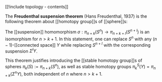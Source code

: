 
<div class="rightHandSide toc">
[[!include topology - contents]]
</div>


The **Freudenthal suspension theorem** (Hans Freudenthal, 1937) is the following theorem about [[homotopy group]]s of [[sphere]]s:

The [[suspension]] homomorphism $\sigma :\pi_{n+k}(S^n)\to \pi_{n+k+l}(S^{n+l})$ is an isomorphism for $n\gt k+1$. In this statement, one can replace $S^n$ with any $(n-1)$-[[connected space]] $Y$ while replacing $S^{n+l}$ with the corresponding suspension $\Sigma^{l} Y$.

This theorem justifies introducing the [[stable homotopy group]]s of spheres $\pi_k(S):=\pi_{n+k}(S^n)$, as well as  stable homotopy groups $\pi_k^S(Y) = \pi_{n+k}(\Sigma^n Y)$, both independent of $n$ where $n\gt k+1$. 